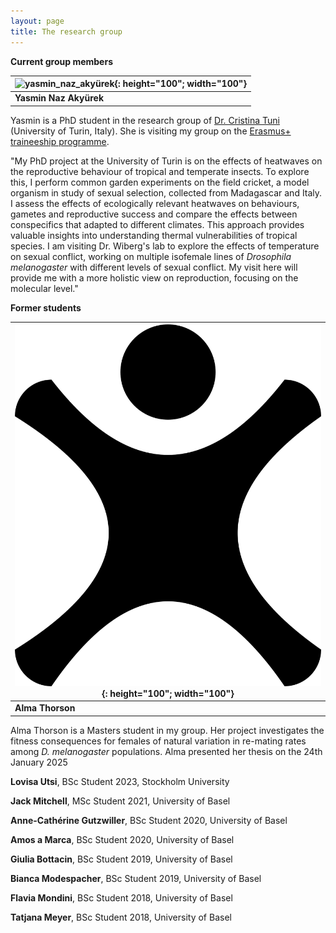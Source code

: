 ```yaml
---
layout: page
title: The research group
---
```


**Current group members**

|![yasmin_naz_akyürek](/img/yasmin_naz_akyürek_cropped.jpg){: height="100"; width="100"}|  
|--|
|**Yasmin Naz Akyürek**|

Yasmin is a PhD student in the research group of [Dr. Cristina Tuni](https://sites.google.com/view/tunibiolab/) (University of Turin, Italy). She is visiting my group on the [Erasmus+ traineeship programme](https://erasmus-plus.ec.europa.eu/opportunities/opportunities-for-individuals/students/traineeships-abroad-for-students).

"My PhD project at the University of Turin is on the effects of heatwaves on the reproductive behaviour of tropical and temperate insects. To explore this, I perform common garden experiments on the field cricket, a model organism in study of sexual selection, collected from Madagascar and Italy. I assess the effects of ecologically relevant heatwaves on behaviours, gametes and reproductive success and compare the effects between conspecifics that adapted to different climates. This approach provides valuable insights into understanding thermal vulnerabilities of tropical species. I am visiting Dr. Wiberg's lab to explore the effects of temperature on sexual conflict, working on multiple isofemale lines of *Drosophila melanogaster* with different levels of sexual conflict. My visit here will provide me with a more holistic view on reproduction, focusing on the molecular level."


**Former students**  

|![alma_thorson](/img/default_grp_member.png){: height="100"; width="100"}|  
|--|
|**Alma Thorson**|

Alma Thorson is a Masters student in my group. Her project investigates the fitness consequences for females of natural variation in re-mating rates among *D. melanogaster* populations.
Alma presented her thesis on the 24th January 2025


**Lovisa Utsi**, BSc Student 2023, Stockholm University  

**Jack Mitchell**, MSc Student 2021, University of Basel  

**Anne-Cathérine Gutzwiller**, BSc Student 2020, University of Basel  

**Amos a Marca**, BSc Student 2020, University of Basel  

**Giulia Bottacin**, BSc Student 2019, University of Basel  

**Bianca Modespacher**, BSc Student 2019, University of Basel  

**Flavia Mondini**, BSc Student 2018, University of Basel  

**Tatjana Meyer**, BSc Student 2018, University of Basel